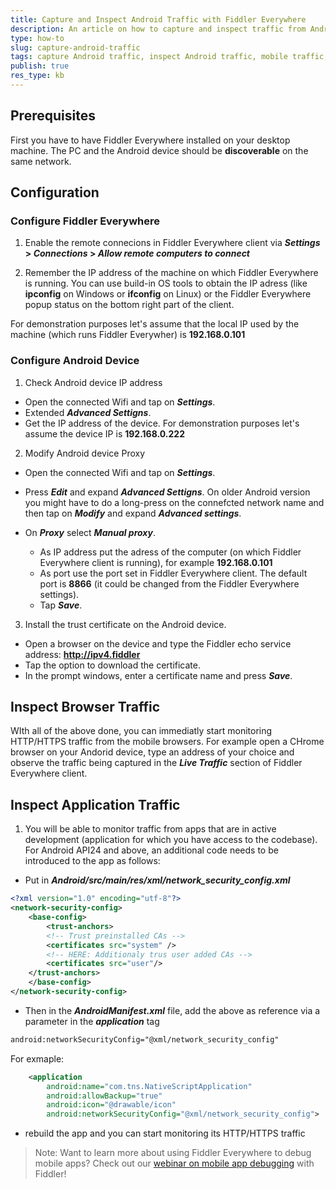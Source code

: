 ```yaml
---
title: Capture and Inspect Android Traffic with Fiddler Everywhere
description: An article on how to capture and inspect traffic from Android device while using Fiddler Everywhere
type: how-to
slug: capture-android-traffic
tags: capture Android traffic, inspect Android traffic, mobile traffic, https, Android application, Fiddler Everywhere Android
publish: true
res_type: kb
---
```



## Prerequisites

First you have to have Fiddler Everywhere installed on your desktop machine. The PC and the Android device should be **discoverable** on the same network.

## Configuration

### Configure Fiddler Everywhere

1. Enable the remote connecions in Fiddler Everywhere client via **_Settings_ > _Connections_ > _Allow remote computers to connect_**

2. Remember the IP address of the machine on which Fiddler Everywhere is running. You can use build-in OS tools to obtain the IP adress (like **ipconfig** on Windows or **ifconfig** on Linux) or the Fiddler Everywhere popup status on the bottom right part of the client. 

For demonstration purposes let's assume that the local IP used by the machine (which runs Fiddler Everywher) is **192.168.0.101**

### Configure Android Device

1. Check Android device IP address 

- Open the connected Wifi and tap on **_Settings_**.
- Extended **_Advanced Settigns_**.
- Get the IP address of the device. For demonstration purposes let's assume the device IP is **192.168.0.222**


2. Modify Android device Proxy
- Open the connected Wifi and tap on **_Settings_**.

- Press **_Edit_** and expand **_Advanced Settigns_**.
On older Android version you might have to do a long-press on the connefcted network name and then tap on **_Modify_** and expand **_Advanced settings_**.

- On **_Proxy_** select **_Manual proxy_**.
  - As IP address put the adress of the computer (on which Fiddler Everywhere client is running), for example **192.168.0.101**
  - As port use the port set in Fiddler Everywhere client. The default port is **8866** (it could be changed from the Fiddler Everywhere settings). 
  - Tap **_Save_**.

3. Install the trust certificate on the Android device.
- Open a browser on the device and type the Fiddler echo service address: **http://ipv4.fiddler**
- Tap the option to download the certificate.
- In the prompt windows, enter a certificate name and press **_Save_**.

## Inspect Browser Traffic

WIth all of the above done, you can immediatly start monitoring HTTP/HTTPS traffic from the mobile browsers. For example open a CHrome browser on your Andorid device, type an address of your choice and observe the traffic being captured in the **_Live Traffic_** section of Fiddler Everywhere client.

## Inspect Application Traffic

1. You will be able to monitor traffic from apps that are in active development (application for which you have access to the codebase). For Android API24 and above, an additional code needs to be introduced to the app as follows:

- Put in **_Android/src/main/res/xml/network_security_config.xml_**
```XML
<?xml version="1.0" encoding="utf-8"?>
<network-security-config>
    <base-config>
        <trust-anchors>
		<!-- Trust preinstalled CAs -->
		<certificates src="system" />
		<!-- HERE: Additionaly trus user added CAs -->
		<certificates src="user"/>
	</trust-anchors>
    </base-config>
</network-security-config>
```

- Then in the **_AndroidManifest.xml_** file, add the above as reference via a parameter in the **_application_** tag
```XML
android:networkSecurityConfig="@xml/network_security_config"
```

For exmaple:
```XML
	<application
		android:name="com.tns.NativeScriptApplication"
		android:allowBackup="true"
		android:icon="@drawable/icon"
        android:networkSecurityConfig="@xml/network_security_config">
```

- rebuild the app and you can start monitoring its HTTP/HTTPS traffic



> Note: Want to learn more about using Fiddler Everywhere to debug mobile apps? Check out our [webinar on mobile app debugging](https://www.telerik.com/webinars/fiddler/how-to-debug-ios-and-android-mobile-apps-with-fiddler) with Fiddler! 